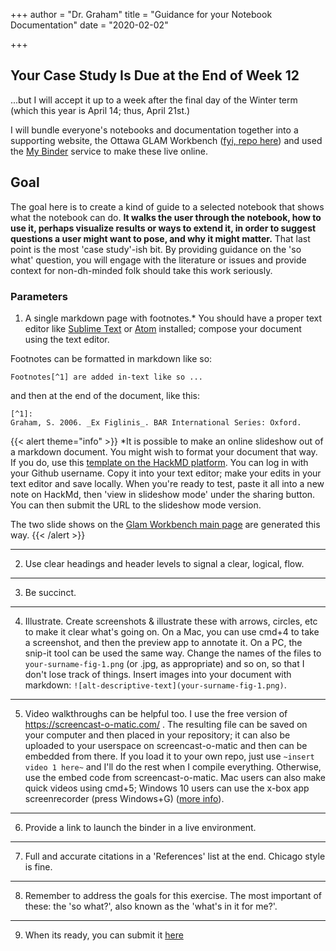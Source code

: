 +++
author = "Dr. Graham"
title = "Guidance for your Notebook Documentation"
date = "2020-02-02"

+++

## Your Case Study Is Due at the End of Week 12

...but I will accept it up to a week after the final day of the Winter term (which this year is April 14; thus, April 21st.)

I will bundle everyone's notebooks and documentation together into a supporting website, the Ottawa GLAM Workbench ([fyi, repo here](https://github.com/XLabCU/GLAM-Ottawa)) and used the [My Binder](https://mybinder.org) service to make these live online.

## Goal

The goal here is to create a kind of guide to a selected notebook that shows what the notebook can do. **It walks the user through the notebook, how to use it, perhaps visualize results or ways to extend it, in order to suggest questions a user might want to pose, and why it might matter.** That last point is the most 'case study'-ish bit. By providing guidance on the 'so what' question, you will engage with the literature or issues and provide context for non-dh-minded folk should take this work seriously.

### Parameters

1. A single markdown page with footnotes.* You should have a proper text editor like [Sublime Text](https://www.sublimetext.com/) or [Atom](https://atom.io/) installed; compose your document using the text editor.

Footnotes can be formatted in markdown like so:

`Footnotes[^1] are added in-text like so ...`

and then at the end of the document, like this:

```
[^1]:
Graham, S. 2006. _Ex Figlinis_. BAR International Series: Oxford.
```

{{< alert theme="info" >}}
*It is possible to make an online slideshow out of a markdown document. You might wish to format your document that way. If you do, use this [template on the HackMD platform](https://hackmd.io/tPo_MRQmRjSRBD6O7yKNfw?edit=&template=0f4505d1-db3c-4abf-94ad-471a14425f26#). You can log in with your Github username. Copy it into your text editor; make your edits in your text editor and save locally. When you're ready to test, paste it all into a new note on HackMd, then 'view in slideshow mode' under the sharing button. You can then submit the URL to the slideshow mode version.

The two slide shows on the [Glam Workbench main page](https://glam-workbench.github.io/) are generated this way.
{{< /alert >}}

---

2. Use clear headings and header levels to signal a clear, logical, flow.

---

3. Be succinct.

---

4. Illustrate. Create screenshots & illustrate these with arrows, circles, etc to make it clear what's going on. On a Mac, you can use cmd+4 to take a screenshot, and then the preview app to annotate it. On a PC, the snip-it tool can be used the same way. Change the names of the files to `your-surname-fig-1.png` (or .jpg, as appropriate) and so on, so that I don't lose track of things. Insert images into your document with markdown: `![alt-descriptive-text](your-surname-fig-1.png)`.

---

5. Video walkthroughs can be helpful too. I use the free version of https://screencast-o-matic.com/ . The resulting file can be saved on your computer and then placed in your repository; it can also be uploaded to your userspace on screencast-o-matic and then can be embedded from there. If you load it to your own repo, just use `~insert video 1 here~` and I'll do the rest when I compile everything. Otherwise, use the embed code from screencast-o-matic. Mac users can also make quick videos using cmd+5; Windows 10 users can use the x-box app screenrecorder (press Windows+G) ([more info](https://www.theverge.com/2020/4/21/21222533/record-screen-pc-windows-laptop-xbox-game-bar-how-to)).

---

6. Provide a link to launch the binder in a live environment.

---

7. Full and accurate citations in a 'References' list at the end. Chicago style is fine.

---

8. Remember to address the goals for this exercise. The most important of these: the 'so what?', also known as the 'what's in it for me?'.

---

9. When its ready, you can submit it [here](https://forms.gle/RZH4o6H18L1sMBz88)
